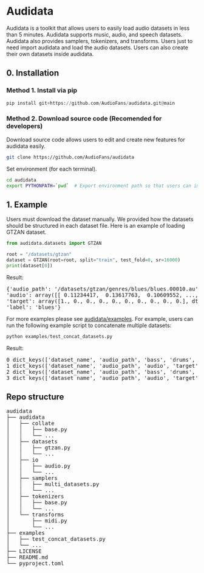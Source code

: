 # Audidata

Audidata is a toolkit that allows users to easily load audio datasets in less than 5 minutes. Audidata supports music, audio, and speech datasets. Audidata also provides samplers, tokenizers, and transforms. Users just to need import audidata and load the audio datasets. Users can also create their own datasets inside audidata.

## 0. Installation

### Method 1. Install via pip

```python
pip install git+https://github.com/AudioFans/audidata.git@main
```

### Method 2. Download source code (Recomended for developers)

Download source code allows users to edit and create new features for audidata easily. 

```bash
git clone https://github.com/AudioFans/audidata
```

Set environment (for each terminal).

```bash
cd audidata
export PYTHONPATH=`pwd`  # Export environment path so that users can import audidata anywhere in the terminal.
```

## 1. Example

Users must download the dataset manually. We provided how the datasets should be structured in each dataset file. Here is an example of loading GTZAN dataset.

```python
from audidata.datasets import GTZAN

root = "/datasets/gtzan"
dataset = GTZAN(root=root, split="train", test_fold=0, sr=16000)
print(dataset[0])
```

Result:

<pre>
{'audio_path': '/datasets/gtzan/genres/blues/blues.00010.au', 
'audio': array([[ 0.11234417,  0.13617763,  0.10609552, ..., -0.06634186, -0.07007345, -0.07359146]], dtype=float32), 
'target': array([1., 0., 0., 0., 0., 0., 0., 0., 0., 0.], dtype=float32), 
'label': 'blues'}
</pre>

For more examples please see [audidata/examples](https://github.com/AudioFans/audidata/tree/main/examples). For example, users can run the following example script to concatenate multiple datasets:

```python
python examples/test_concat_datasets.py
```

Result:
<pre>
0 dict_keys(['dataset_name', 'audio_path', 'bass', 'drums', 'other', 'vocals', 'accompaniment', 'mixture'])
1 dict_keys(['dataset_name', 'audio_path', 'audio', 'target', 'label'])
2 dict_keys(['dataset_name', 'audio_path', 'bass', 'drums', 'other', 'vocals', 'accompaniment', 'mixture'])
3 dict_keys(['dataset_name', 'audio_path', 'audio', 'target', 'label'])
</pre>

## Repo structure
<pre>
audidata
├── audidata
│   ├── collate
│   │   ├── base.py
│   │   └── ...
│   ├── datasets
│   │   ├── gtzan.py
│   │   └── ...
│   ├── io
│   │   ├── audio.py
│   │   └── ...
│   ├── samplers
│   │   ├── multi_datasets.py
│   │   └── ...
│   ├── tokenizers
│   │   ├── base.py
│   │   └── ...
│   └── transforms
│       ├── midi.py
│       └── ...
├── examples
│   ├── test_concat_datasets.py
│   └── ...
├── LICENSE
├── README.md
└── pyproject.toml

</pre>